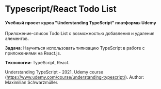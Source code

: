 # Typescript/React Todo List
#### Учебный проект курса "Understanding TypeScript" платформы Udemy

Приложение-список Todo List с возможностью добавления и удаления элементов.

**Задача:** Научиться использовать типизацию TypeScript в работе с приложениями на React.js.

**Технологии:** TypeScript, React.

Understanding TypeScript - 2021. Udemy course (https://www.udemy.com/course/understanding-typescript/). 
Author: Maximilian Schwarzmüller.

